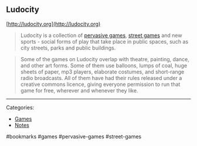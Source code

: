 ## Ludocity

[http://ludocity.org](http://ludocity.org)

> Ludocity is a collection of [pervasive games](pervasive-games.md),
> [street games](street-games.md) and new sports - social forms of play that
> take place in public spaces, such as city streets, parks and public buildings.

> Some of the games on Ludocity overlap with theatre, painting, dance, and other
> art forms. Some of them use balloons, lumps of coal, huge sheets of paper, mp3
> players, elaborate costumes, and short-range radio broadcasts. All of them
> have had their rules released under a creative commons licence, giving
> everyone permission to run that game for free, wherever and whenever they
> like.

---

Categories:

- [Games](games.md)
- [Notes](notes.md)

#bookmarks #games #pervasive-games #street-games
